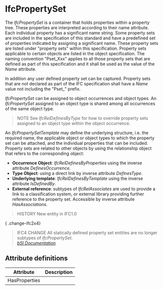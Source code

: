 IfcPropertySet
==============
The _IfcPropertySet_ is a container that holds properties within a property
tree. These properties are interpreted according to their name attribute. Each
individual property has a significant name string. Some property sets are
included in the specification of this standard and have a predefined set of
properties indicated by assigning a significant name. These property sets are
listed under "property sets" within this specification. Property sets
applicable to certain objects are listed in the object specification. The
naming convention "Pset_Xxx" applies to all those property sets that are
defined as part of this specification and it shall be used as the value of the
_Name_ attribute.  
  
In addition any user defined property set can be captured. Property sets that
are not declared as part of the IFC specification shall have a _Name_ value
not including the "Pset_" prefix.  
  
_IfcPropertySet_ can be assigned to object occurrences and object types. An
_IfcPropertySet_ assigned to an object type is shared among all occurrences of
the same object type.  
  
> NOTE  See _IfcRelDefinesByType_ for how to override property sets assigned
> to an object type within the object occurrence.  
  
An _IfcPropertySetTemplate_ may define the underlying structure, i.e. the
required name, the applicable object or object types to which the property set
can be attached, and the individual properties that can be included. Property
sets are related to other objects by using the relationship object that refers
to the corresponding object:  
  
* **Occurrence Object**: _IfcRelDefinesByProperties_ using the inverse attribute _DefinesOccurrence_.   
* **Type Object**: using a direct link by inverse attribute _DefinesType_.   
* **Underlying template**: _IfcRelDefinesByTemplate_ using the inverse attribute _IsDefinedBy_.   
* **External reference**: subtypes of _IfcRelAssociates_ are used to provide a link to a classification system, or external library providing further reference to the property set. Accessible by inverse attribute _HasAssociations_.   
  
> HISTORY  New entity in IFC1.0  
  
{ .change-ifc2x4}  
> IFC4 CHANGE  All statically defined property set entities are no longer
> subtypes of _IfcPropertySet_.  
[ _bSI
Documentation_](https://standards.buildingsmart.org/IFC/DEV/IFC4_2/FINAL/HTML/schema/ifckernel/lexical/ifcpropertyset.htm)


Attribute definitions
---------------------
| Attribute     | Description   |
|---------------|---------------|
| HasProperties |               |

